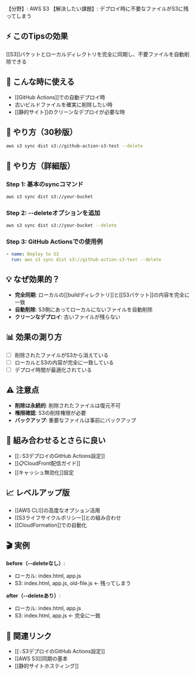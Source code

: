 【分野】: AWS S3
【解決したい課題】: デプロイ時に不要なファイルがS3に残ってしまう

## ⚡ このTipsの効果
[[S3]]バケットとローカルディレクトリを完全に同期し、不要ファイルを自動削除できる

## 📍 こんな時に使える
- [[GitHub Actions]]での自動デプロイ時
- 古いビルドファイルを確実に削除したい時
- [[静的サイト]]のクリーンなデプロイが必要な時

## 🎯 やり方（30秒版）
```bash
aws s3 sync dist s3://github-action-s3-test --delete
```

## 📱 やり方（詳細版）

### Step 1: 基本のsyncコマンド
```bash
aws s3 sync dist s3://your-bucket
```

### Step 2: --deleteオプションを追加
```bash
aws s3 sync dist s3://your-bucket --delete
```

### Step 3: GitHub Actionsでの使用例
```yaml
- name: Deploy to S3
  run: aws s3 sync dist s3://github-action-s3-test --delete
```

## 💡 なぜ効果的？
- **完全同期**: ローカルの[[buildディレクトリ]]と[[S3バケット]]の内容を完全に一致
- **自動削除**: S3側にあってローカルにないファイルを自動削除
- **クリーンなデプロイ**: 古いファイルが残らない

## 📊 効果の測り方
- [ ] 削除されたファイルがS3から消えている
- [ ] ローカルとS3の内容が完全に一致している
- [ ] デプロイ時間が最適化されている

## ⚠️ 注意点
- **削除は永続的**: 削除されたファイルは復元不可
- **権限確認**: S3の削除権限が必要
- **バックアップ**: 重要なファイルは事前にバックアップ

## 🔗 組み合わせるとさらに良い
- [[💡S3デプロイのGitHub Actions設定]]
- [[📋CloudFront配信ガイド]]
- [[キャッシュ無効化]]設定

## 📈 レベルアップ版
- [[AWS CLI]]の高度なオプション活用
- [[S3ライフサイクルポリシー]]との組み合わせ
- [[CloudFormation]]での自動化

## 🎬 実例
**before（--deleteなし）**:
- ローカル: index.html, app.js
- S3: index.html, app.js, old-file.js ← 残ってしまう

**after（--deleteあり）**:
- ローカル: index.html, app.js
- S3: index.html, app.js ← 完全に一致

## 🔄 関連リンク
- [[💡S3デプロイのGitHub Actions設定]]
- [[AWS S3]]同期の基本
- [[静的サイトホスティング]]